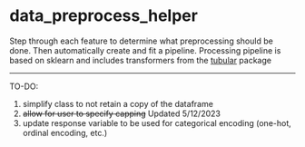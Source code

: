 # data_preprocess_helper
Step through each feature to determine what preprocessing should be done. Then automatically create and fit a pipeline. Processing pipeline is based on sklearn and includes transformers from the [tubular](https://pypi.org/project/tubular/) package

----------

TO-DO:
1. simplify class to not retain a copy of the dataframe
2. ~~allow for user to specify capping~~ Updated 5/12/2023
3. update response variable to be used for categorical encoding (one-hot, ordinal encoding, etc.)

